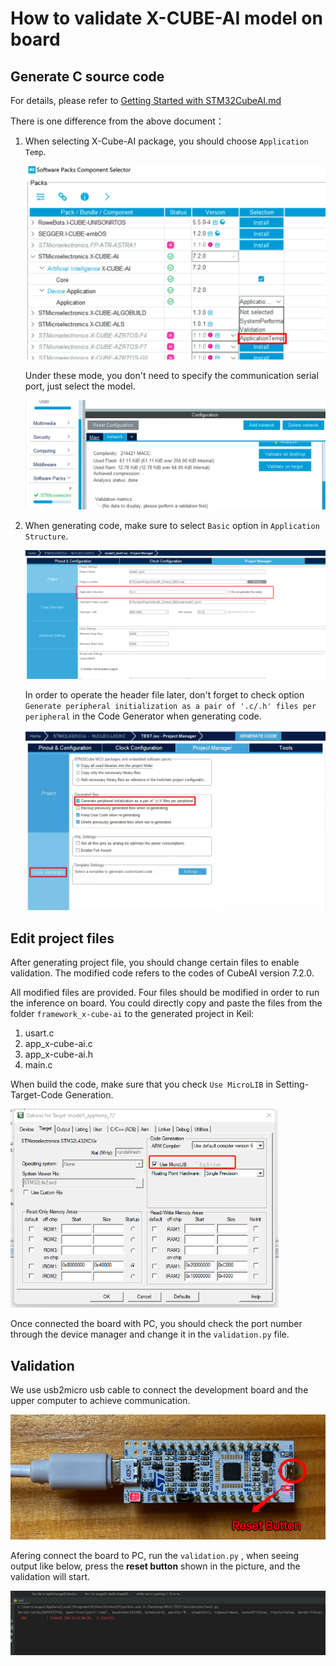 # How to validate X-CUBE-AI model on board

## Generate C source code

For details, please refer to [Getting Started with STM32CubeAI.md](https://github.com/tinymlcontest/tinyml_contest2022_demo_example/blob/master/README-Cube.md)

There is one difference from the above document：

1. When selecting X-Cube-AI package, you should choose `Application Temp`.

   <img src="https://raw.githubusercontent.com/AugustZTR/picbed/master/img/image-20220826184229102.png" alt="image-20220826184229102" style="zoom:50%;" />

   Under these mode, you don't need to specify the communication serial port, just select the model.

   <img src="https://raw.githubusercontent.com/AugustZTR/picbed/master/img/image-20220826184853048.png" alt="image-20220826184853048" style="zoom:50%;" />

2. When generating code, make sure to select `Basic` option in `Application Structure`. 

   <img src="https://raw.githubusercontent.com/AugustZTR/picbed/master/img/image-20220915101630837.png" alt="image-20220826184853048" style="zoom:50%;" />

   In order to operate the header file later, don't forget to check option `Generate peripheral initialization as a pair of '.c/.h' files per peripheral` in the Code Generator when generating code.
   
   <img src="https://raw.githubusercontent.com/AugustZTR/picbed/master/img/image-20220915093242012.png" alt="image-20220915093242012" style="zoom:67%;" />



## Edit project files

After generating project file, you should change certain files to enable validation. The modified code refers to the codes of CubeAI version 7.2.0.

All modified files are provided. Four files should be modified in order to run the inference on board. You could directly copy and paste the files from the folder `framework_x-cube-ai` to the generated project in Keil:

1. usart.c
2. app_x-cube-ai.c
3. app_x-cube-ai.h
4. main.c

When build the code, make sure that you check `Use MicroLIB` in Setting-Target-Code Generation. 

   <img src="https://raw.githubusercontent.com/AugustZTR/picbed/master/img/image-20220916085712870.png" alt="image-20220915093242012" style="zoom:67%;" />

Once connected the board with PC, you should check the port number through the device manager and change it in the `validation.py` file.


## Validation

We use usb2micro usb cable to connect the development board and the upper computer to achieve communication. 

<img src="https://raw.githubusercontent.com/AugustZTR/picbed/master/img/image-20220827121203762.png" alt="image-20220827121203762" style="zoom:50%;" />

Afering connect the board to PC, run the `validation.py` , when seeing output like below, press the **reset button** shown in the picture, and the validation will start.

![iShot_2022-08-27_12.04.57](https://raw.githubusercontent.com/AugustZTR/picbed/master/img/iShot_2022-08-27_12.04.57.png)

